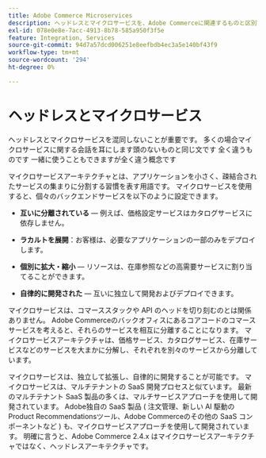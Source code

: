 ```yaml
---
title: Adobe Commerce Microservices
description: ヘッドレスとマイクロサービスを、Adobe Commerceに関連するものと区別できます。
exl-id: 078e0e8e-7acc-4913-8b78-585a950f3f5e
feature: Integration, Services
source-git-commit: 94d7a57dcd006251e8eefbdb4ec3a5e140bf43f9
workflow-type: tm+mt
source-wordcount: '294'
ht-degree: 0%

---
```


# ヘッドレスとマイクロサービス

ヘッドレスとマイクロサービスを混同しないことが重要です。 多くの場合マイクロサービスに関する会話を耳にします頭のないものと同じ文です 全く違うものです 一緒に使うこともできますが全く違う概念です

マイクロサービスアーキテクチャとは、アプリケーションを小さく、疎結合されたサービスの集まりに分割する習慣を表す用語です。 マイクロサービスを使用すると、個々のバックエンドサービスを以下のように設定できます。

- **互いに分離されている** — 例えば、価格設定サービスはカタログサービスに依存しません。

- **ラカルトを展開**：お客様は、必要なアプリケーションの一部のみをデプロイします。

- **個別に拡大・縮小** — リソースは、在庫参照などの高需要サービスに割り当てることができます。

- **自律的に開発された** — 互いに独立して開発およびデプロイできます。

マイクロサービスは、コマーススタックや API のヘッドを切り刻むのとは関係ありません。 Adobe Commerceのバックオフィスにあるコアコードのコマースサービスを考えると、それらのサービスを相互に分離することになります。 マイクロサービスアーキテクチャは、価格サービス、カタログサービス、在庫サービスなどのサービスを大まかに分解し、それぞれを別々のサービスから分離しています。

マイクロサービスは、独立して拡張し、自律的に開発することが可能です。 マイクロサービスは、マルチテナントの SaaS 開発プロセスと似ています。 最新のマルチテナント SaaS 製品の多くは、マルチサービスアプローチを使用して開発されています。 Adobe独自の SaaS 製品 ( 注文管理、新しい AI 駆動の Product Recommendationsツール、Adobe Commerceのその他の SaaS コンポーネントなど ) も、マイクロサービスアプローチを使用して開発されています。 明確に言うと、Adobe Commerce 2.4.x はマイクロサービスアーキテクチャではなく、ヘッドレスアーキテクチャです。
